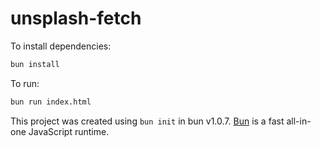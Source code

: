 # unsplash-fetch

To install dependencies:

```bash
bun install
```

To run:

```bash
bun run index.html
```

This project was created using `bun init` in bun v1.0.7. [Bun](https://bun.sh) is a fast all-in-one JavaScript runtime.
